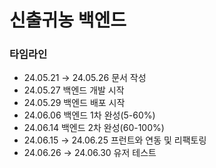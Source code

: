 # 신출귀농 백엔드

### 타임라인
* 24.05.21 → 24.05.26 문서 작성
* 24.05.27 백엔드 개발 시작
* 24.05.29 백엔드 배포 시작
* 24.06.06 백엔드 1차 완성(5-60%)
* 24.06.14 백엔드 2차 완성(60-100%)
* 24.06.15 → 24.06.25 프런트와 연동 및 리팩토링
* 24.06.26 → 24.06.30 유저 테스트
